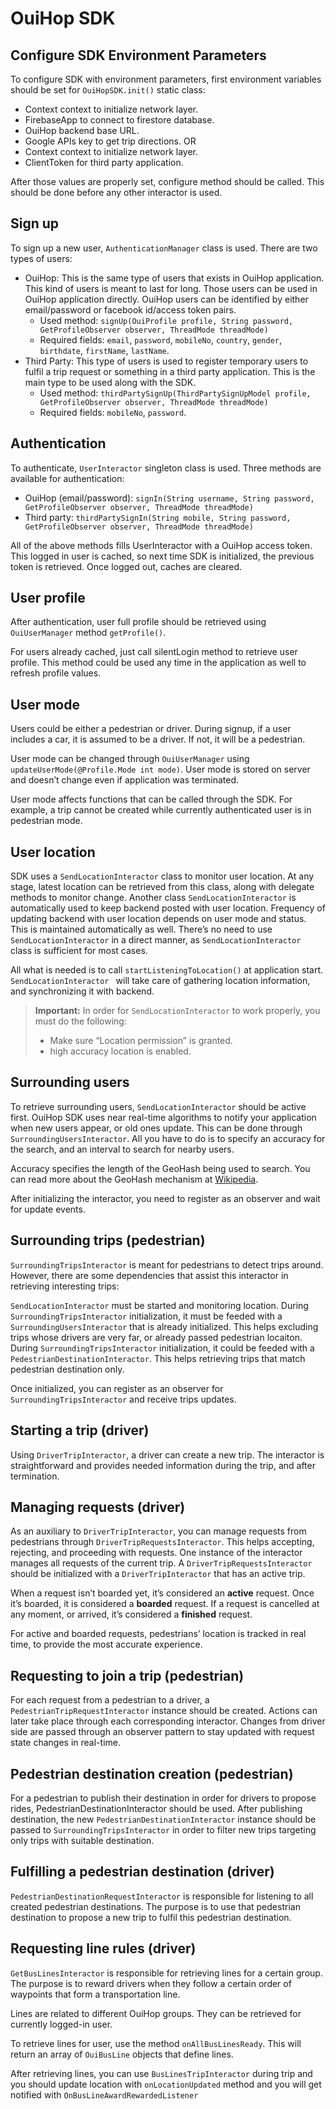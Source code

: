# OuiHop SDK

## Configure SDK Environment Parameters
To configure SDK with environment parameters, first environment variables should be set for `OuiHopSDK.init()` static class:
- Context context to initialize network layer. 
- FirebaseApp to connect to firestore database. 
- OuiHop backend base URL.
- Google APIs key to get trip directions.
OR
- Context context to initialize network layer.
- ClientToken for third party application.

After those values are properly set, configure method should be called. This should be done before any other interactor is used.

## Sign up
To sign up a new user, `AuthenticationManager` class is used. There are two types of users:

- OuiHop: This is the same type of users that exists in OuiHop application. This kind of users is meant to last for long. Those users can be used in OuiHop application directly. OuiHop users can be identified by either email/password or facebook id/access token pairs.
  - Used method: `signUp(OuiProfile profile, String password, GetProfileObserver observer, ThreadMode threadMode)`
  - Required fields: `email`, `password`, `mobileNo`, `country`, `gender`, `birthdate`, `firstName`, `lastName`.
- Third Party: This type of users is used to register temporary users to fulfil a trip request or something in a third party application. This is the main type to be used along with the SDK.
  - Used method: `thirdPartySignUp(ThirdPartySignUpModel profile, GetProfileObserver observer, ThreadMode threadMode)`
  - Required fields: `mobileNo`, `password`.

## Authentication
To authenticate, `UserInteractor` singleton class is used. Three methods are available for authentication:

- OuiHop (email/password): `signIn(String username, String password, GetProfileObserver observer, ThreadMode threadMode)`
- Third party: `thirdPartySignIn(String mobile, String password, GetProfileObserver observer, ThreadMode threadMode)`

All of the above methods fills UserInteractor with a OuiHop access token. This logged in user is cached, so next time SDK is initialized, the previous token is retrieved. Once logged out, caches are cleared.

## User profile
After authentication, user full profile should be retrieved using `OuiUserManager` method `getProfile()`.

For users already cached, just call silentLogin method to retrieve user profile. This method could be used any time in the application as well to refresh profile values.

## User mode
Users could be either a pedestrian or driver. During signup, if a user includes a car, it is assumed to be a driver. If not, it will be a pedestrian.

User mode can be changed through `OuiUserManager` using `updateUserMode(@Profile.Mode int mode)`. User mode is stored on server and doesn’t change even if application was terminated.

User mode affects functions that can be called through the SDK. For example, a trip cannot be created while currently authenticated user is in pedestrian mode.

## User location 
SDK uses a `SendLocationInteractor` class to monitor user location. At any stage, latest location can be retrieved from this class, along with delegate methods to monitor change. Another class `SendLocationInteractor` is automatically used to keep backend posted with user location. Frequency of updating backend with user location depends on user mode and status. This is maintained automatically as well. There’s no need to use `SendLocationInteractor` in a direct manner, as `SendLocationInteractor ` class is sufficient for most cases.

All what is needed is to call `startListeningToLocation()` at application start. `SendLocationInteractor ` will take care of gathering location information, and synchronizing it with backend.

> **Important:** In order for `SendLocationInteractor` to work properly, you must do the following:
> 
>- Make sure “Location permission” is granted.
>- high accuracy location is enabled.

## Surrounding users
To retrieve surrounding users, `SendLocationInteractor` should be active first. OuiHop SDK uses near real-time algorithms to notify your application when new users appear, or old ones update. This can be done through `SurroundingUsersInteractor`. All you have to do is to specify an accuracy for the search, and an interval to search for nearby users.

Accuracy specifies the length of the GeoHash being used to search. You can read more about the GeoHash mechanism at [Wikipedia](https://en.wikipedia.org/wiki/Geohash).

After initializing the interactor, you need to register as an observer and wait for update events.

## Surrounding trips (pedestrian)
`SurroundingTripsInteractor` is meant for pedestrians to detect trips around. However, there are some dependencies that assist this interactor in retrieving interesting trips:

`SendLocationInteractor` must be started and monitoring location.
During `SurroundingTripsInteractor` initialization, it must be feeded with a `SurroundingUsersInteractor` that is already initialized. This helps excluding trips whose drivers are very far, or already passed pedestrian locaiton.
During `SurroundingTripsInteractor` initialization, it could be feeded with a `PedestrianDestinationInteractor`. This helps retrieving trips that match pedestrian destination only.

Once initialized, you can register as an observer for `SurroundingTripsInteractor` and receive trips updates.

## Starting a trip (driver)
Using `DriverTripInteractor`, a driver can create a new trip. The interactor is straightforward and provides needed information during the trip, and after termination.

## Managing requests (driver)
As an auxiliary to `DriverTripInteractor`, you can manage requests from pedestrians through `DriverTripRequestsInteractor`. This helps accepting, rejecting, and proceeding with requests. One instance of the interactor manages all requests of the current trip. A `DriverTripRequestsInteractor` should be initialized with a `DriverTripInteractor` that has an active trip.

When a request isn’t boarded yet, it’s considered an **active** request. Once it’s boarded, it is considered a **boarded** request. If a request is cancelled at any moment, or arrived, it’s considered a **finished** request.

For active and boarded requests, pedestrians’ location is tracked in real time, to provide the most accurate experience.

## Requesting to join a trip (pedestrian)
For each request from a pedestrian to a driver, a `PedestrianTripRequestInteractor` instance should be created. Actions can later take place through each corresponding interactor. Changes from driver side are passed through an observer pattern to stay updated with request state changes in real-time.

## Pedestrian destination creation (pedestrian)
For a pedestrian to publish their destination in order for drivers to propose rides, PedestrianDestinationInteractor should be used. After publishing destination, the new `PedestrianDestinationInteractor` instance should be passed to `SurroundingTripsInteractor` in order to filter new trips targeting only trips with suitable destination.

## Fulfilling a pedestrian destination (driver)
`PedestrianDestinationRequestInteractor` is responsible for listening to all created pedestrian destinations. The purpose is to use that pedestrian destination to propose a new trip to fulfil this pedestrian destination.

## Requesting line rules (driver)
`GetBusLinesInteractor` is responsible for retrieving lines for a certain group. The purpose is to reward drivers when they follow a certain order of waypoints that form a transportation line.

Lines are related to different OuiHop groups. They can be retrieved for currently logged-in user.

To retrieve lines for user, use the method `onAllBusLinesReady`. This will return an array of `OuiBusLine` objects that define lines.

After retrieving lines, you can use `BusLinesTripInteractor` during trip and you should update location with `onLocationUpdated` method and you will get notified with `OnBusLineAwardRewardedListener`
